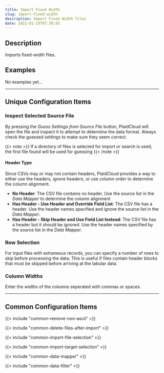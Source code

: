 ```yaml
---
title: Import Fixed Width
slug: import-fixed-width
description: Import Fixed Width files
date: 2022-01-25T07:39:55
---
```



## Description


Imports fixed-width files.



## Examples


No examples yet…

---

## Unique Configuration Items

### Inspect Selected Source File

By pressing the *Guess Settings from Source File* button, PlaidCloud will open the file and inspect it to attempt to determine the data format.  Always check
the guessed settings to make sure they seem correct.

{{< note >}}
If a directory of files is selected for import or search is used, the first file found will be used for guessing
{{< /note >}}

#### Header Type

Since CSVs may or may not contain headers, PlaidCloud provides a way to either use the headers, ignore headers, or use column order to determine the column alignment.
* **No Header**: The CSV file contains no header.  Use the source list in the *Data Mapper* to determine the column alignment
* **Has Header - Use Header and Override Field List**: The CSV file has a header.  Use the header names specified and ignore the source list in the *Data Mapper*.
* **Has Header - Skip Header and Use Field List Instead**: The CSV file has a header but it should be ignored.  Use the header names specified by the source list in the *Data Mapper*.

### Row Selection

For input files with extraneous records, you can specify a number of rows to skip before processing the data.  This is useful if files contain header blocks that must be skipped before arriving at the tabular data.

### Column Widths

Enter the widths of the columns seperated with commas or spaces.

---

## Common Configuration Items

{{< include "common-remove-non-ascii" >}}

{{< include "common-delete-files-after-import" >}}

{{< include "common-import-file-selection" >}}

{{< include "common-import-target-selection" >}}

{{< include "common-data-mapper" >}}

{{< include "common-data-filter" >}}
